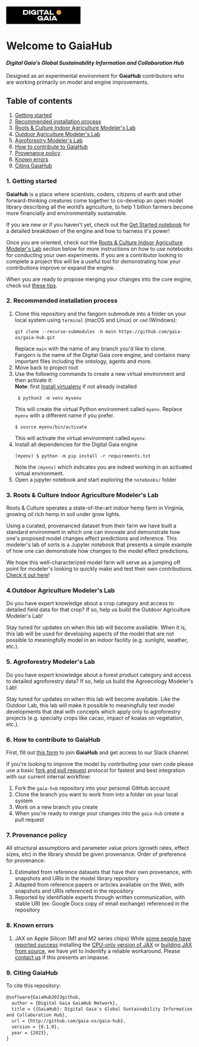 <p align="left">
	<img src="img/DG-logo.png" alt="Digital-Gaia" width="200">
</p>

# Welcome to GaiaHub
#### *Digital Gaia's Global Sustainability Information and Collaboration Hub*

Designed as an experimental environment for **GaiaHub** contributors who are working primarily on 
model and engine improvements.

## Table of contents

1. [Getting started](#1-getting-started)
2. [Recommended installation process](#2-recommended-installation-process)
3. [Roots & Culture Indoor Agriculture Modeler's Lab](#3-roots--culture-indoor-agriculture-modelers-lab)
4. [Outdoor Agriculture Modeler's Lab](#4-outdoor-agriculture-modelers-lab)
5. [Agroforestry Modeler's Lab](#5-agroforestry-modelers-lab)
6. [How to contribute to GaiaHub](#6-how-to-contribute-to-gaiahub)
7. [Provenance policy](#7-provenance-policy)
8. [Known errors](#8-known-errors)
9. [Citing GaiaHub](#9-citing-gaiahub)

### 1. Getting started
**GaiaHub** is a place where scientists, coders, 
citizens of earth and other forward-thinking creatures come together to co-develop
an open model library describing all the world’s agriculture, to help 1 billion 
farmers become more financially and environmentally sustainable.

If you are new or if you haven't yet, check out the [Get Started notebook](https://github.com/gaia-os/gaia-hub/blob/main/notebooks/get_started.ipynb) 
for a detailed breakdown of the engine and how to harness it's power!

Once you are oriented, check out the [Roots & Culture Indoor Agriculture Modeler's Lab](#3-roots--culture-indoor-agriculture-modelers-lab) 
section below for more instructions on how to use notebooks for conducting your own experiments. If you are a contributor looking to complete a project this will 
be a useful tool for demonstrating how your contributions improve or expand the engine.

When you are ready to propose merging your changes into the core engine, check out [these tips](#6-how-to-contribute-to-gaiahub).

###  2. Recommended installation process
1. Clone this repository and the fangorn submodule into a folder on your local system using `terminal` (macOS and Linux) or `cmd` (Windows):
    ```
    git clone --recurse-submodules -b main https://github.com/gaia-os/gaia-hub.git
    ```
    Replace `main` with the name of any branch you'd like to clone.  
    Fangorn is the name of the Digital Gaia core engine, and contains many important files including the ontology, agents and more.
2. Move back to project root  
3. Use the following commands to create a new virtual environment and then activate it:  
**Note**: first [Install virtualenv](https://virtualenv.pypa.io/en/latest/installation.html) if not already installed
   ```
    $ python3 -m venv myvenv
    ```
    This will create the virtual Python environment called `myenv`. Replace `myenv` with a different name if you prefer.
    ```
    $ source myenv/bin/activate
    ```
    This will activate the virtual environment called `myenv`.  
4. Install all dependencies for the Digital Gaia engine  
    ```
    (myenv) $ python -m pip install -r requirements.txt
    ```
   Note the `(myenv)` which indicates you are indeed working in an activated virtual environment.  
5. Open a jupyter notebook and start exploring the `notebooks/` folder  

### 3. Roots & Culture Indoor Agriculture Modeler's Lab
Roots & Culture operates a state-of-the-art indoor hemp farm in Virginia, growing oil rich hemp in soil under grow lights. 

Using a curated, provenanced dataset from their farm we have built a standard environment in which one can innovate and demonstrate how one's proposed model changes 
effect predictions and inference. This modeler's lab of sorts is a Jupyter notebook that presents a simple example of how one can 
demonstrate how changes to the model effect predictions. 

We hope this well-characterized model farm will serve as a jumping off point for modeler's looking to quickly make and test 
their own contributions. [Check it out here](https://github.com/gaia-os/gaia-hub/blob/main/notebooks/LAB-roots-and-culture.ipynb)!

### 4.Outdoor Agriculture Modeler's Lab
Do you have expert knowledge about a crop category and access to detailed field data for that crop? If so, help us build the 
Outdoor Agriculture Modeler's Lab!

Stay tuned for updates on when this lab will become available. When it is, this lab will be used for developing aspects of the model that 
are not possible to meaningfully model in an indoor facility (e.g. sunlight, weather, etc.).

### 5. Agroforestry Modeler's Lab
Do you have expert knowledge about a forest product category and access to detailed agroforestry data? If so, help us build the 
Agroecology Modeler's Lab!

Stay tuned for updates on when this lab will become available. Like the Outdoor Lab, this lab will make it possible to meaningfully test 
model developments that deal with concepts which apply only to agroforestry projects (e.g. specialty crops like cacao, impact of koalas on vegetation, etc.).

### 6. How to contribute to GaiaHub
First, fill out [this form](https://forms.gle/E1C8QAKJio4ParXm8) to join **GaiaHub** and get access to our Slack channel.

If you're looking to improve the model by contributing your own code please use a basic 
[fork and pull request](https://docs.github.com/en/get-started/quickstart/contributing-to-projects) protocol for 
fastest and best integration with our current internal workflow:
1. Fork the `gaia-hub` repository into your personal GitHub account 
2. Clone the branch you want to work from into a folder on your local system
3. Work on a new branch you create
4. When you're ready to merge your changes into the `gaia-hub` create a pull request

### 7. Provenance policy
All structural assumptions and parameter value priors (growth rates, effect sizes, etc) in the library should be given provenance. 
Order of preference for provenance:
1. Estimated from reference datasets that have their own provenance, with snapshots and URIs in the model library repository
2. Adapted from reference papers or articles available on the Web, with snapshots and URIs referenced in the repository
3. Reported by identifiable experts through written communication, with stable URI (ex: Google Docs copy of email exchange) referenced in the repository

### 8. Known errors
1. JAX on Apple Silicon (M1 and M2 series chips)
While [some people have reported success](https://stackoverflow.com/questions/70815864/how-to-install-trax-jax-jaxlib-on-m1-mac-on-macos-12) 
installing the [CPU-only version of JAX](https://github.com/google/jax#installation) or [building JAX from source](https://jax.readthedocs.io/en/latest/developer.html), 
we have yet to indentify a reliable workaround. 
Please [contact us](https://www.digitalgaia.earth/#Contact) if this presents an impasse.

### 9. Citing GaiaHub
To cite this repository:
```
@software{GaiaHub2023github,
  author = {Digital Gaia GaiaHub Network},
  title = {{GaiaHub}: Digital Gaia's Global Sustainability Information and Collaboration Hub},
  url = {http://github.com/gaia-os/gaia-hub},
  version = {0.1.0},
  year = {2023},
}
```

